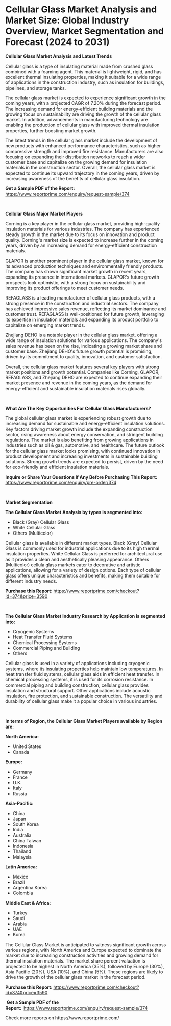 <p><h1>Cellular Glass Market Analysis and Market Size: Global Industry Overview, Market Segmentation and Forecast (2024 to 2031)</h1></p><p><strong>Cellular Glass Market Analysis and Latest Trends</strong></p>
<p><p>Cellular glass is a type of insulating material made from crushed glass combined with a foaming agent. This material is lightweight, rigid, and has excellent thermal insulating properties, making it suitable for a wide range of applications in the construction industry, such as insulation for buildings, pipelines, and storage tanks.</p><p>The cellular glass market is expected to experience significant growth in the coming years, with a projected CAGR of 7.20% during the forecast period. The increasing demand for energy-efficient building materials and the growing focus on sustainability are driving the growth of the cellular glass market. In addition, advancements in manufacturing technology are enabling the production of cellular glass with improved thermal insulation properties, further boosting market growth.</p><p>The latest trends in the cellular glass market include the development of new products with enhanced performance characteristics, such as higher compressive strength and improved fire resistance. Manufacturers are also focusing on expanding their distribution networks to reach a wider customer base and capitalize on the growing demand for insulation materials in the construction sector. Overall, the cellular glass market is expected to continue its upward trajectory in the coming years, driven by increasing awareness of the benefits of cellular glass insulation.</p></p>
<p><strong>Get a Sample PDF of the Report:&nbsp;</strong> <a href="https://www.reportprime.com/enquiry/request-sample/374">https://www.reportprime.com/enquiry/request-sample/374</a></p>
<p>&nbsp;</p>
<p><strong>Cellular Glass Major Market Players</strong></p>
<p><p>Corning is a key player in the cellular glass market, providing high-quality insulation materials for various industries. The company has experienced steady growth in the market due to its focus on innovation and product quality. Corning's market size is expected to increase further in the coming years, driven by an increasing demand for energy-efficient construction materials.</p><p>GLAPOR is another prominent player in the cellular glass market, known for its advanced production techniques and environmentally friendly products. The company has shown significant market growth in recent years, expanding its presence in international markets. GLAPOR's future growth prospects look optimistic, with a strong focus on sustainability and improving its product offerings to meet customer needs.</p><p>REFAGLASS is a leading manufacturer of cellular glass products, with a strong presence in the construction and industrial sectors. The company has achieved impressive sales revenue, reflecting its market dominance and customer trust. REFAGLASS is well-positioned for future growth, leveraging its expertise in insulation materials and expanding its product portfolio to capitalize on emerging market trends.</p><p>Zhejiang DEHO is a notable player in the cellular glass market, offering a wide range of insulation solutions for various applications. The company's sales revenue has been on the rise, indicating a growing market share and customer base. Zhejiang DEHO's future growth potential is promising, driven by its commitment to quality, innovation, and customer satisfaction.</p><p>Overall, the cellular glass market features several key players with strong market positions and growth potential. Companies like Corning, GLAPOR, REFAGLASS, and Zhejiang DEHO are expected to continue expanding their market presence and revenue in the coming years, as the demand for energy-efficient and sustainable insulation materials rises globally.</p></p>
<p>&nbsp;</p>
<p><strong>What Are The Key Opportunities For Cellular Glass Manufacturers?</strong></p>
<p><p>The global cellular glass market is experiencing robust growth due to increasing demand for sustainable and energy-efficient insulation solutions. Key factors driving market growth include the expanding construction sector, rising awareness about energy conservation, and stringent building regulations. The market is also benefiting from growing applications in industries such as oil & gas, automotive, and healthcare. The future outlook for the cellular glass market looks promising, with continued innovation in product development and increasing investments in sustainable building solutions. Strong growth trends are expected to persist, driven by the need for eco-friendly and efficient insulation materials.</p></p>
<p><strong>Inquire or Share Your Questions If Any Before Purchasing This Report:</strong> <a href="https://www.reportprime.com/enquiry/pre-order/374">https://www.reportprime.com/enquiry/pre-order/374</a></p>
<p>&nbsp;</p>
<p><strong>Market Segmentation</strong></p>
<p><strong>The Cellular Glass Market Analysis by types is segmented into:</strong></p>
<p><ul><li>Black (Gray) Cellular Glass</li><li>White Cellular Glass</li><li>Others (Multicolor)</li></ul></p>
<p><p>Cellular glass is available in different market types. Black (Gray) Cellular Glass is commonly used for industrial applications due to its high thermal insulation properties. White Cellular Glass is preferred for architectural use as it provides a clean and aesthetically pleasing appearance. Others (Multicolor) cellula glass markets cater to decorative and artistic applications, allowing for a variety of design options. Each type of cellular glass offers unique characteristics and benefits, making them suitable for different industry needs.</p></p>
<p><strong>Purchase this Report:&nbsp;</strong><a href="https://www.reportprime.com/checkout?id=374&price=3590">https://www.reportprime.com/checkout?id=374&price=3590</a></p>
<p>&nbsp;</p>
<p><strong>The Cellular Glass Market Industry Research by Application is segmented into:</strong></p>
<p><ul><li>Cryogenic Systems</li><li>Heat Transfer Fluid Systems</li><li>Chemical Processing Systems</li><li>Commercial Piping and Building</li><li>Others</li></ul></p>
<p><p>Cellular glass is used in a variety of applications including cryogenic systems, where its insulating properties help maintain low temperatures. In heat transfer fluid systems, cellular glass aids in efficient heat transfer. In chemical processing systems, it is used for its corrosion resistance. In commercial piping and building construction, cellular glass provides insulation and structural support. Other applications include acoustic insulation, fire protection, and sustainable construction. The versatility and durability of cellular glass make it a popular choice in various industries.</p></p>
<p>&nbsp;</p>
<p><strong>In terms of Region, the Cellular Glass Market Players available by Region are:</strong></p>
<p>
    <p> <strong> North America: </strong>
        <ul>
            <li>United States</li>
            <li>Canada</li>
        </ul>
        </p> 
    <p> <strong> Europe: </strong>
        <ul>
            <li>Germany</li>
            <li>France</li>
            <li>U.K.</li>
            <li>Italy</li>
            <li>Russia</li>
        </ul>
        </p> 
    <p> <strong> Asia-Pacific: </strong>
        <ul>
            <li>China</li>
            <li>Japan</li>
            <li>South Korea</li>
            <li>India</li>
            <li>Australia</li>
            <li>China Taiwan</li>
            <li>Indonesia</li>
            <li>Thailand</li>
            <li>Malaysia</li>
        </ul>
        </p> 
    <p> <strong> Latin America: </strong>
        <ul>
            <li>Mexico</li>
            <li>Brazil</li>
            <li>Argentina Korea</li>
            <li>Colombia</li>
        </ul>
        </p> 
    <p> <strong> Middle East & Africa: </strong>
        <ul>
            <li>Turkey</li>
            <li>Saudi</li>
            <li>Arabia</li>
            <li>UAE</li>
            <li>Korea</li>
        </ul>
    </p>
    </p>
<p><p>The Cellular Glass Market is anticipated to witness significant growth across various regions, with North America and Europe expected to dominate the market due to increasing construction activities and growing demand for thermal insulation materials. The market share percent valuation is projected to be highest in North America (35%), followed by Europe (30%), Asia Pacific (20%), USA (10%), and China (5%). These regions are likely to drive the growth of the cellular glass market in the forecast period.</p></p>
<p><strong>Purchase this Report: </strong><a href="https://www.reportprime.com/checkout?id=374&price=3590">https://www.reportprime.com/checkout?id=374&price=3590</a></p>
<p>&nbsp;<strong>Get a Sample PDF of the Report:&nbsp;&nbsp;</strong><a href="https://www.reportprime.com/enquiry/request-sample/374">https://www.reportprime.com/enquiry/request-sample/374</a></p>
<p><strong></strong></p>
<p>Check more reports on https://www.reportprime.com/</p>